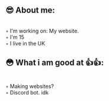 ## 😎 About me:
<br>
◦ I'm working on: My website.<br>
◦ I'm 15<br>
◦ I live in the UK<br>

## 😳 What i am good at 👍👍:
<br>
◦ Making websites?<br>
◦ Discord bot. idk<br>
